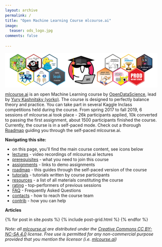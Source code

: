 ```yaml
---
layout: archive
permalink: /
title: "Open Machine Learning Course mlcourse.ai"
image:
  teaser: ods_logo.jpg
comments: false
    
---
```


<img src='../images/ods_stickers.jpg' align='center'>

[mlcourse.ai](https://mlcourse.ai) is an open Machine Learning course by [OpenDataScience](https://ods.ai/), lead by [Yury Kashnitsky (yorko)](https://yorko.github.io/). The course is designed to perfectly balance theory and practice. You can take part in several Kaggle Inclass competitions held during the course. From spring 2017 to fall 2019, 6 sessions of mlcourse.ai took place - 26k participants applied, 10k converted to passing the first assignment, about 1500 participants finished the course. Currently, the course is in a self-paced mode. Check out a thorough [Roadmap](roadmap) guiding you through the self-paced mlcourse.ai.

 
 **Navigating this site:**
 
 - on this page, you'll find the main course content, see icons below
 - [lectures](lectures) - video recordings of mlcourse.ai lectures 
 - [prerequisites](prerequisites) - what you need to join this course
 - [assignments](assignments) - links to demo assignments
 - [roadmap](roadmap) - this guides through the self-paced version of the course
 - [tutorials](tutorials) - tutorials written by course participants
 - [resources](resources) - a list of all materials constituting the course
 - [rating](rating) - top-performers of previous sessions
 - [FAQ](faq) - Frequently Asked Questions
 - [contacts](contacts) - how to reach the course team
 - [contrib](contrib) - how you can help 
 
 **Articles**
 <br>
 
<div class="tiles">
{% for post in site.posts %}
	{% include post-grid.html %}
{% endfor %}
</div><!-- /.tiles -->


*Note: all [mlcourse.ai](https://mlcourse.ai) are distributed under the [Creative Commons CC BY-NC-SA 4.0](https://creativecommons.org/licenses/by-nc-sa/4.0/) license. Free use is permitted for any non-commercial purpose provided that you mention the licensor (i.e. [mlcourse.ai](https://mlcourse.ai))*
